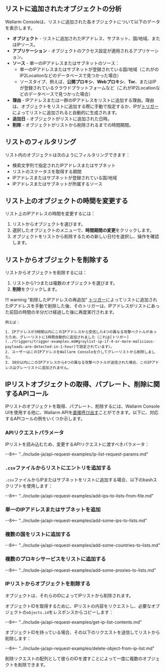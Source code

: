 [access-wallarm-api-docs]: ../../api/overview.md#your-own-client
[application-docs]:        ../settings/applications.md

## リストに追加されたオブジェクトの分析

Wallarm Consoleは、リストに追加された各オブジェクトについて以下のデータを表示します。

* **オブジェクト** - リストに追加されたIPアドレス、サブネット、国/地域、またはIPソース。
* **アプリケーション** - オブジェクトのアクセス設定が適用されるアプリケーション。
* **ソース** - 単一のIPアドレスまたはサブネットのソース：
    * 単一のIPアドレスまたはサブネットが登録されている国/地域（これがのIP2Locationなどのデータベースで見つかった場合）
    * ソースタイプ、例えば、**公開プロキシ**、**Webプロキシ**、**Tor**、またはIPが登録されているクラウドプラットフォームなど（これがIP2Locationなどのデータベースで見つかった場合）
* **理由** - IPアドレスまたは一群のIPアドレスをリストに追加する理由。理由は、オブジェクトをリストに追加する際に手動で指定するか、IPが[トリガー](../triggers/triggers.md)によってリストに追加されると自動的に生成されます。
* **追加日** - オブジェクトがリストに追加された日時。
* **削除** - オブジェクトがリストから削除されるまでの時間期間。

## リストのフィルタリング

リスト内のオブジェクトは次のようにフィルタリングできます：

* 検索文字列で指定されたIPアドレスまたはサブネット
* リストのステータスを取得する期間
* IPアドレスまたはサブネットが登録されている国/地域
* IPアドレスまたはサブネットが所属するソース

## リスト上のオブジェクトの時間を変更する

リスト上のIPアドレスの時間を変更するには：

1. リストからオブジェクトを選びます。
2. 選択したオブジェクトのメニューで、**時間期間の変更**をクリックします。
3. オブジェクトをリストから削除するための新しい日付を選択し、操作を確認します。

## リストからオブジェクトを削除する

リストからオブジェクトを削除するには：

1. リストから1つまたは複数のオブジェクトを選びます。
2. **削除**をクリックします。

!!! warning "削除したIPアドレスの再追加"
    [トリガー](../triggers/triggers.md)によってリストに追加されたIPアドレスを手動で削除した後、そのトリガーは、IPアドレスがリストにあった前回の時間の半分だけ経過した後に再度実行されます。
    
    例えば：

    1. IPアドレスが3時間以内にこのIPアドレスから受信した4つの異なる攻撃ベクトルがあったため、グレーリストに1時間自動的に追加されました（これは[トリガー](../triggers/trigger-examples.md#graylist-ip-if-4-or-more-malicious-payloads-are-detected-in-1-hour)で設定されています）。
    2. ユーザーはこのIPアドレスをWallarm Consoleを介してグレーリストから削除しました。
    3. 30分以内にこのIPアドレスから4つの異なる攻撃ベクトルが送信された場合、このIPアドレスはグレーリストに追加されません。

## IPリストオブジェクトの取得、パプレート、削除に関するAPIコール

IPリストのオブジェクトを取得、パプレート、削除するには、Wallarm Console UIを使用する他に、Wallarm APIを[直接呼び出す](../../api/overview.md)ことができます。以下に、対応するAPIコールの例をいくつか示します。

### APIリクエストパラメータ

IPリストを読み込むため、変更するAPIリクエストに渡すべきパラメータ：

--8<-- "../include-ja/api-request-examples/ip-list-request-params.md"

### `.csv`ファイルからリストにエントリを追加する

`.csv`ファイルからIPまたはサブネットをリストに追加する場合、以下のbashスクリプトを使用します：

--8<-- "../include-ja/api-request-examples/add-ips-to-lists-from-file.md"

### 単一のIPアドレスまたはサブネットを追加

--8<-- "../include-ja/api-request-examples/add-some-ips-to-lists.md"

### 複数の国をリストに追加する

--8<-- "../include-ja/api-request-examples/add-some-countries-to-lists.md"

### 複数のプロキシサービスをリストに追加する

--8<-- "../include-ja/api-request-examples/add-some-proxies-to-lists.md"

### IPリストからオブジェクトを削除する

オブジェクトは、それらのIDによってIPリストから削除されます。

オブジェクトIDを取得するために、IPリストの内容をリクエストし、必要なオブジェクトの`objects.id`をレスポンスからコピーします：

--8<-- "../include-ja/api-request-examples/get-ip-list-contents.md"

オブジェクトIDを持っている場合、その以下のリクエストを送信してリストから削除します：

--8<-- "../include-ja/api-request-examples/delete-object-from-ip-list.md"

削除リクエストの配列として彼らのIDを渡すことによって一度に複数のオブジェクトを削除できます。